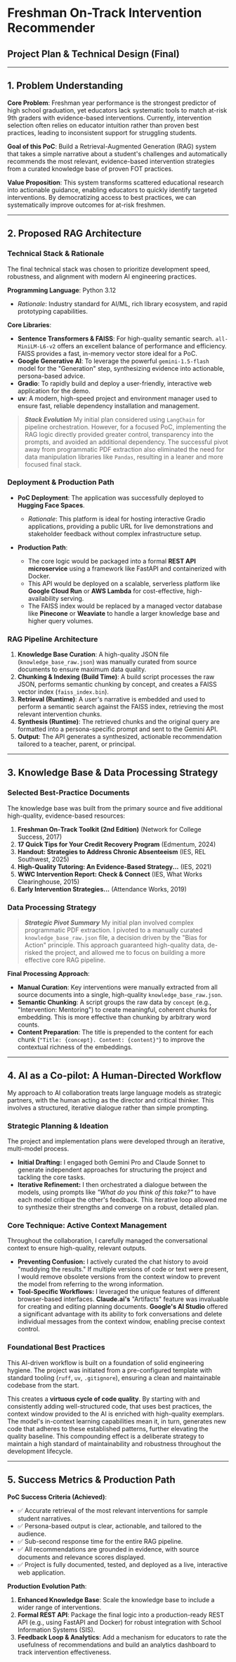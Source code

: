 # Freshman On-Track Intervention Recommender
## Project Plan & Technical Design (Final)

---

## 1. Problem Understanding

**Core Problem**: Freshman year performance is the strongest predictor of high school graduation, yet educators lack systematic tools to match at-risk 9th graders with evidence-based interventions. Currently, intervention selection often relies on educator intuition rather than proven best practices, leading to inconsistent support for struggling students.

**Goal of this PoC**: Build a Retrieval-Augmented Generation (RAG) system that takes a simple narrative about a student's challenges and automatically recommends the most relevant, evidence-based intervention strategies from a curated knowledge base of proven FOT practices.

**Value Proposition**: This system transforms scattered educational research into actionable guidance, enabling educators to quickly identify targeted interventions. By democratizing access to best practices, we can systematically improve outcomes for at-risk freshmen.

---

## 2. Proposed RAG Architecture

### Technical Stack & Rationale

The final technical stack was chosen to prioritize development speed, robustness, and alignment with modern AI engineering practices.

**Programming Language**: Python 3.12
- *Rationale*: Industry standard for AI/ML, rich library ecosystem, and rapid prototyping capabilities.

**Core Libraries**:
- **Sentence Transformers & FAISS**: For high-quality semantic search. `all-MiniLM-L6-v2` offers an excellent balance of performance and efficiency. FAISS provides a fast, in-memory vector store ideal for a PoC.
- **Google Generative AI**: To leverage the powerful `gemini-1.5-flash` model for the "Generation" step, synthesizing evidence into actionable, persona-based advice.
- **Gradio**: To rapidly build and deploy a user-friendly, interactive web application for the demo.
- **uv**: A modern, high-speed project and environment manager used to ensure fast, reliable dependency installation and management.

> **_Stack Evolution_**
> My initial plan considered using `LangChain` for pipeline orchestration. However, for a focused PoC, implementing the RAG logic directly provided greater control, transparency into the prompts, and avoided an additional dependency. The successful pivot away from programmatic PDF extraction also eliminated the need for data manipulation libraries like `Pandas`, resulting in a leaner and more focused final stack.

### Deployment & Production Path

- **PoC Deployment**: The application was successfully deployed to **Hugging Face Spaces**.
    - *Rationale*: This platform is ideal for hosting interactive Gradio applications, providing a public URL for live demonstrations and stakeholder feedback without complex infrastructure setup.

- **Production Path**:
    - The core logic would be packaged into a formal **REST API microservice** using a framework like FastAPI and containerized with Docker.
    - This API would be deployed on a scalable, serverless platform like **Google Cloud Run** or **AWS Lambda** for cost-effective, high-availability serving.
    - The FAISS index would be replaced by a managed vector database like **Pinecone** or **Weaviate** to handle a larger knowledge base and higher query volumes.

### RAG Pipeline Architecture

1.  **Knowledge Base Curation**: A high-quality JSON file (`knowledge_base_raw.json`) was manually curated from source documents to ensure maximum data quality.
2.  **Chunking & Indexing (Build Time)**: A build script processes the raw JSON, performs semantic chunking by concept, and creates a FAISS vector index (`faiss_index.bin`).
3.  **Retrieval (Runtime)**: A user's narrative is embedded and used to perform a semantic search against the FAISS index, retrieving the most relevant intervention chunks.
4.  **Synthesis (Runtime)**: The retrieved chunks and the original query are formatted into a persona-specific prompt and sent to the Gemini API.
5.  **Output**: The API generates a synthesized, actionable recommendation tailored to a teacher, parent, or principal.

---

## 3. Knowledge Base & Data Processing Strategy

### Selected Best-Practice Documents
The knowledge base was built from the primary source and five additional high-quality, evidence-based resources:

1.  **Freshman On‑Track Toolkit (2nd Edition)** (Network for College Success, 2017)
2.  **17 Quick Tips for Your Credit Recovery Program** (Edmentum, 2024)
3.  **Handout: Strategies to Address Chronic Absenteeism** (IES, REL Southwest, 2025)
4.  **High-Quality Tutoring: An Evidence-Based Strategy...** (IES, 2021)
5.  **WWC Intervention Report: Check & Connect** (IES, What Works Clearinghouse, 2015)
6.  **Early Intervention Strategies...** (Attendance Works, 2019)

### Data Processing Strategy

> **_Strategic Pivot Summary_**
> My initial plan involved complex programmatic PDF extraction. I pivoted to a manually curated `knowledge_base_raw.json` file, a decision driven by the "Bias for Action" principle. This approach guaranteed high-quality data, de-risked the project, and allowed me to focus on building a more effective core RAG pipeline.

**Final Processing Approach**:
- **Manual Curation**: Key interventions were manually extracted from all source documents into a single, high-quality `knowledge_base_raw.json`.
- **Semantic Chunking**: A script groups the raw data by `concept` (e.g., "Intervention: Mentoring") to create meaningful, coherent chunks for embedding. This is more effective than chunking by arbitrary word counts.
- **Content Preparation**: The title is prepended to the content for each chunk (`"Title: {concept}. Content: {content}"`) to improve the contextual richness of the embeddings.

---

## 4. AI as a Co-pilot: A Human-Directed Workflow

My approach to AI collaboration treats large language models as strategic partners, with the human acting as the director and critical thinker. This involves a structured, iterative dialogue rather than simple prompting.

### Strategic Planning & Ideation
The project and implementation plans were developed through an iterative, multi-model process.
- **Initial Drafting:** I engaged both Gemini Pro and Claude Sonnet to generate independent approaches for structuring the project and tackling the core tasks.
- **Iterative Refinement:** I then orchestrated a dialogue between the models, using prompts like *"What do you think of this take?"* to have each model critique the other's feedback. This iterative loop allowed me to synthesize their strengths and converge on a robust, detailed plan.

### Core Technique: Active Context Management
Throughout the collaboration, I carefully managed the conversational context to ensure high-quality, relevant outputs.
- **Preventing Confusion:** I actively curated the chat history to avoid "muddying the results." If multiple versions of code or text were present, I would remove obsolete versions from the context window to prevent the model from referring to the wrong information.
- **Tool-Specific Workflows:** I leveraged the unique features of different browser-based interfaces. **Claude.ai's** "Artifacts" feature was invaluable for creating and editing planning documents. **Google's AI Studio** offered a significant advantage with its ability to fork conversations and delete individual messages from the context window, enabling precise context control.

### Foundational Best Practices
This AI-driven workflow is built on a foundation of solid engineering hygiene. The project was initiated from a pre-configured template with standard tooling (`ruff`, `uv`, `.gitignore`), ensuring a clean and maintainable codebase from the start.

This creates a **virtuous cycle of code quality**. By starting with and consistently adding well-structured code, that uses best practices, the context window provided to the AI is enriched with high-quality exemplars. The model's in-context learning capabilities mean it, in turn, generates new code that adheres to these established patterns, further elevating the quality baseline. This compounding effect is a deliberate strategy to maintain a high standard of maintainability and robustness throughout the development lifecycle.

---

## 5. Success Metrics & Production Path

**PoC Success Criteria (Achieved)**:
- ✅ Accurate retrieval of the most relevant interventions for sample student narratives.
- ✅ Persona-based output is clear, actionable, and tailored to the audience.
- ✅ Sub-second response time for the entire RAG pipeline.
- ✅ All recommendations are grounded in evidence, with source documents and relevance scores displayed.
- ✅ Project is fully documented, tested, and deployed as a live, interactive web application.

**Production Evolution Path**:
1.  **Enhanced Knowledge Base**: Scale the knowledge base to include a wider range of interventions.
2.  **Formal REST API**: Package the final logic into a production-ready REST API (e.g., using FastAPI and Docker) for robust integration with School Information Systems (SIS).
3.  **Feedback Loop & Analytics**: Add a mechanism for educators to rate the usefulness of recommendations and build an analytics dashboard to track intervention effectiveness.
